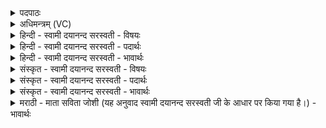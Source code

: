 <details><summary>पदपाठः</summary>

गा॒य॒त्रेण॑। त्वा॒। छन्द॑सा। परि॑। गृ॒ह्णा॒मि॒। त्रैष्टु॑भेन। त्रैस्तु॑भे॒नेति॒ त्रैस्तु॑भेन। त्वा॒। छन्द॑सा। परि॑। गृ॒ह्णा॒मि॒। जाग॑तेन। त्वा॒। छन्द॑सा। परि॑। गृ॒ह्णा॒मि॒। सु॒क्ष्मा। च॒। असि॑। शि॒वा। च॒। अ॒सि॒। स्यो॒ना। च॒। असि॑। सु॒षदा॑। सु॒सदेति॑ सु॒ऽसदा॑। च॒। अ॒सि॒। ऊर्ज॑स्वती। च॒। असि॑। पय॑स्वती। च॒। २७।
</details>

<details><summary>अधिमन्त्रम् (VC)</summary>

- यज्ञो देवता
- परमेष्ठी प्रजापतिर्ऋषिः
- ब्राह्मी त्रिष्टुप्
- धैवतः
</details>

<details><summary>हिन्दी - स्वामी दयानन्द सरस्वती - विषयः</summary>

उक्त यज्ञ का ग्रहण वा अनुष्ठान किससे करना चाहिये, सो अगले मन्त्र में प्रकाश किया है ॥
</details>

<details><summary>हिन्दी - स्वामी दयानन्द सरस्वती - पदार्थः</summary>

पदार्थान्वयभाषाः -  जिस यज्ञ से उत्तम पदार्थों के साथ (सुक्ष्मा) यह पृथिवी शोभायमान (असि) होती है (च) तथा जिससे सुखकारक गुण (च) अथवा मनुष्यों के साथ यह (शिवा) मङ्गल की देनेवाली (असि) होती है (च) तथा जिस कर के उत्तम से उत्तम सुखों के साथ यह पृथिवी (स्योना) सुख उत्पन्न करनेवाली (असि) होती है (च) और जिससे उत्तम-उत्तम सुख करनेवाले और चलने के साथ यह (सुषदा) सुख से स्थिति करने योग्य (असि) होती है [च] तथा जिन उत्तम यव आदि अन्नों के साथ यह (ऊर्जस्वती) अन्नवाली (असि) होती है। (च) और जिन उत्तम मधुर आदि रसवाले फलों करके यह पृथिवी (पयस्वती) प्रशंसा करने योग्य रसवाली (असि) होती है, (त्वा) उस यज्ञ को मैं यज्ञविद्या का जाननेवाला मनुष्य (गायत्रेण) गायत्री (छन्दसा) जो कि चित्त को प्रफुल्लित करनेवाला है, उससे (परिगृह्णामि) सब प्रकार से सिद्ध करता हूँ और मैं (त्रैष्टुभेन) त्रिष्टुभ् (छन्दसा) जो कि स्वतन्त्रतारूप से आनन्द का देनेवाला है, उससे (त्वा) पदार्थसमूह को (परिगृह्णामि) सब प्रकार से इकट्ठा करता हूँ तथा मैं (जागतेन) जगती जो कि (छन्दसा) अत्यन्त आनन्द का प्रकाश करनेवाला है, उससे (त्वा) उस भौतिक अग्नि को (परिगृह्णामि) अच्छी प्रकार स्वीकार करता हूँ ॥२७॥
</details>

<details><summary>हिन्दी - स्वामी दयानन्द सरस्वती - भावार्थः</summary>

भावार्थभाषाः -  वेद का प्रकाश करनेवाला ईश्वर हम लोगों के प्रति कहता है कि हे मनुष्यो ! तुम लोग वेदमन्त्रों के विना पढ़े, उन के अर्थों के विना जाने और यज्ञ का अनुष्ठान विना किये सुखरूप फल को प्राप्त नहीं हो सकते और जो सब शुभ गुणयुक्त सुखकारी अन्न, जल और वायु आदि पदार्थ हैं, उनको शुद्ध नहीं कर सकते। इससे यह तीन प्रकार के यज्ञ की सिद्धि यत्नपूर्वक सम्पादन कर के सदा सुख ही में रहना चाहिये और जो इस पृथिवी में वायु, जल तथा ओषधियों को दूषित करनेवाले दुर्गन्ध, अपगुण तथा दुष्ट मनुष्य हैं, वे सर्वदा निवारण करने चाहियें ॥२७॥
</details>

<details><summary>संस्कृत - स्वामी दयानन्द सरस्वती - विषयः</summary>

केन स यज्ञो ग्राह्योऽनुष्ठातव्यश्चेत्युपदिश्यते ॥
</details>

<details><summary>संस्कृत - स्वामी दयानन्द सरस्वती - पदार्थः</summary>

पदार्थान्वयभाषाः -  येन यज्ञेन चोत्तमैः पदार्थैः सह सुक्ष्मासि भवति। येन च कल्याणकारिभिर्गुणैर्मनुष्यैश्चेयं शिवासि भवति। येन चानुत्तमैः सुखैः सहेयं स्योनासि भवति। येन चोत्तमाभिः सुखकारिकाभिः स्थितिगतिभिः सहेयं सुषदासि भवति। येन चौत्तमैर्यवादिभिरन्नैः सहेयमूर्जस्वत्यसि भवति। येन चौत्तमैर्मधुरादिरसवद्भिः फलैर्युक्तेयं पृथिवी पयस्वती च जायते। अहं यज्ञविद्याविन्मनुष्यो गायत्रेण छन्दसा त्वा तं यज्ञं परिगृह्णामि। अहं त्रैष्टुभेन छन्दसा त्वा तमिमं पदार्थसमूहं परिगृह्णामि। अहं जागतेन छन्दसा त्वा तमिममग्निं परिगृह्णामि ॥२७॥
</details>

<details><summary>संस्कृत - स्वामी दयानन्द सरस्वती - भावार्थः</summary>

भावार्थभाषाः -  वेदप्रकाशकेश्वरोऽस्मान् प्रत्यभिवदति युष्माभिर्न चान्तरेण वेदमन्त्राणां पठनं तदर्थज्ञान[मन्तरेण च] यज्ञानुष्ठानं सुखफलं प्राप्तुं सर्वशुभगुणाढ्याः सुखकारिणोऽन्नजलवाय्वादयः पदार्थाः शुद्धाश्च कर्तुं शक्यन्ते। तस्मादेतस्य त्रिविधस्य यज्ञस्य सिद्धिं प्रयत्नेन निष्पाद्य सुखे स्थातव्यम्। ये चाऽस्यां वायुजलौषधिदूषका दुर्गन्धादयो दोषा दुष्टाश्च मनुष्याः सन्ति ते सर्वदा निवारणीयाः ॥२७॥
</details>

<details><summary>मराठी - माता सविता जोशी (यह अनुवाद स्वामी दयानन्द सरस्वती जी के आधार पर किया गया है।) - भावार्थः</summary>

भावार्थभाषाः -  वेद ज्ञान देणारा परमेश्वर सर्व लोकांना असा उपदेश करतो की हे माणसांनो, वेदमंत्रांचा अर्थ जाणल्याखेरीज यज्ञाच्या अनुष्ठानाचे सुखद फळ प्राप्त होऊ शकत नाही व अन्न, पाणी, वायू इत्यादी पदार्थ शुद्ध करता येत नाहीत. यासाठी तीन प्रकारे यज्ञसिद्धी करून सुखाने राहावे. या पृथ्वीवरील वायू, जल, वृक्ष यांना प्रदूषित करणारे दुर्गंधयुक्त पदार्थ नष्ट करावेत व दुर्गुणी आणि दुष्ट माणसांचेही निर्दालन करावे.
</details>